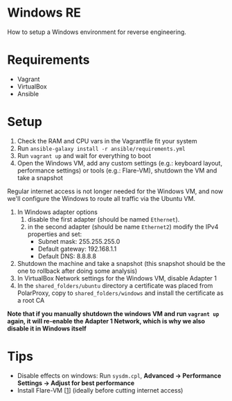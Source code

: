 # Windows RE
How to setup a Windows environment for reverse engineering.

# Requirements
- Vagrant
- VirtualBox
- Ansible

# Setup
1. Check the RAM and CPU vars in the Vagrantfile fit your system
2. Run `ansible-galaxy install -r ansible/requirements.yml`
3. Run `vagrant up` and wait for everything to boot
4. Open the Windows VM, add any custom settings (e.g.: keyboard layout, performance settings) or tools (e.g.: Flare-VM), shutdown the VM and take a snapshot

Regular internet access is not longer needed for the Windows VM, and now we'll configure the Windows to route all traffic via the Ubuntu VM.

1. In Windows adapter options
    1. disable the first adapter (should be named `Ethernet`).
    2. in the second adapter (should be name `Ethernet2`) modify the IPv4 properties and set:
        - Subnet mask: 255.255.255.0
        - Default gateway: 192.168.1.1
        - Default DNS: 8.8.8.8
2. Shutdown the machine and take a snapshot (this snapshot should be the one to rollback after doing some analysis)
3. In VirtualBox Network settings for the Windows VM, disable Adapter 1
4. In the `shared_folders/ubuntu` directory a certificate was placed from PolarProxy, copy to `shared_folders/windows` and install the certificate as a root CA

__Note that if you manually shutdown the windows VM and run `vagrant up` again, it will re-enable the Adapter 1 Network, which is why we also disable it in Windows itself__

# Tips
- Disable effects on windows: Run `sysdm.cpl`, **Advanced -> Performance Settings -> Adjust for best performance**
- Install Flare-VM \[[1]\] (ideally before cutting internet access)

[1]: https://github.com/fireeye/flare-vm#installation-install-script
